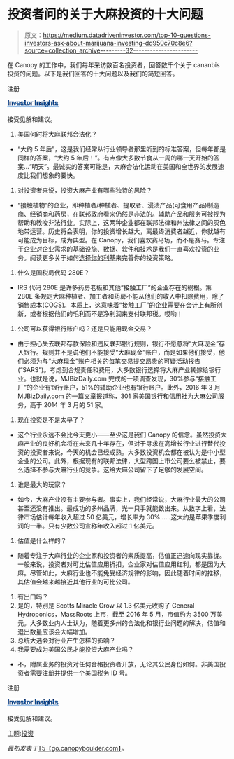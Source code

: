# 投资者问的关于大麻投资的十大问题

> 原文：<https://medium.datadriveninvestor.com/top-10-questions-investors-ask-about-marijuana-investing-dd950c70c8e6?source=collection_archive---------32----------------------->

在 Canopy 的工作中，我们每年采访数百名投资者，回答数千个关于 cananbis 投资的问题。以下是我们回答的十大问题以及我们的简短回答。

注册

![](img/2c5af1c3a12429e5e0bfbe8630834996.png)

接受见解和建议。

1.  美国何时将大麻联邦合法化？

*   “大约 5 年后”，这是我们经常从行业领导者那里听到的标准答案，但每年都是同样的答案，“大约 5 年后！”。有点像大多数节食从一周的哪一天开始的答案…“明天”。最诚实的答案可能是，大麻合法化运动在美国和全世界的发展速度比我们想象的要快。

1.  对投资者来说，投资大麻产业有哪些独特的风险？

*   “接触植物”的企业，即种植者/种植者、提取者、浸渍产品(可食用产品)制造商、经销商和药房，在联邦政府看来仍然是非法的。辅助产品和服务可被视为帮助和教唆非法行业。实际上，这两种企业都在联邦法律和州法律之间的灰色地带运营。历史将会表明，你的投资增长越大，离最终消费者越近，你就越有可能成为目标，成为典型。在 Canopy，我们喜欢赛马场，而不是赛马。专注于企业对企业需求的基础设施、数据、软件和技术是我们一直喜欢投资的业务。阅读更多关于如何[选择你的利基](https://go.canopyboulder.com/news/blog/2016/06/08/marijuana-investing-pick-your-niche)来完善你的投资策略。

1.  什么是国税局代码 280E？

*   IRS 代码 280E 是许多药房老板和其他“接触工厂”的企业存在的祸根。第 280E 条规定大麻种植者、加工者和药房不能从他们的收入中扣除费用，除了销售成本(COGS)。本质上，这意味着“接触工厂”的企业需要在会计上有所创新，或者根据他们的毛利而不是净利润来支付联邦税。哎哟！

1.  公司可以获得银行账户吗？还是只能用现金交易？

*   由于担心失去联邦存款保险和违反联邦银行规则，银行不愿意将“大麻现金”存入银行。规则并不是说他们不能接受“大麻现金”账户，而是如果他们接受，他们必须为与“大麻现金”账户相关的每笔交易提交昂贵的可疑活动报告(“SARS”)。考虑到合规责任和费用，大多数银行选择将大麻产业转嫁给银行业。也就是说，MJBizDaily.com 完成的一项调查发现，30%参与“接触工厂”的企业有银行账户，51%的辅助企业也有银行账户。此外，2016 年 3 月 MJBizDaily.com 的一篇文章报道称，301 家美国银行和信用社为大麻公司服务，高于 2014 年 3 月的 51 家。

1.  现在投资是不是太早了？

*   这个行业永远不会比今天更小——至少这是我们 Canopy 的信念。虽然投资大麻产业的良好机会将在未来几十年存在，但对于寻求在高增长行业进行替代投资的投资者来说，今天的机会已经成熟。大多数投资机会都在被认为是中小型企业的公司。此外，根据现有的联邦法律，大型跨国上市公司要么被禁止，要么选择不参与大麻行业的竞争。这给大麻公司留下了足够的发展空间。

1.  谁是最大的玩家？

*   如今，大麻产业没有主要参与者。事实上，我们经常说，大麻行业最大的公司甚至还没有推出。最成功的多州品牌，光一只手就能数出来。从数字上看，法律市场估计每年收入超过 50 亿美元，增长率为 30%……这大约是苹果季度利润的一半。只有少数公司宣称年收入超过 1 亿美元。

1.  估值是什么样的？

*   随着专注于大麻行业的企业家和投资者的素质提高，估值正迅速向现实靠拢。一般来说，投资者对可比估值应用折扣，企业家对估值应用红利，都是因为大麻。尽管如此，大麻行业也不能免受经济规律的影响，因此随着时间的推移，其估值会越来越接近其他行业的可比公司。

1.  有出口吗？
2.  是的，特别是 Scotts Miracle Grow 以 1.3 亿美元收购了 General Hydroponics，MassRoots 上市，截至 2016 年 5 月，市值约为 3500 万美元。大多数业内人士认为，随着更多州的合法化和银行业问题的解决，估值和退出数量应该会大幅增加。
3.  总统大选会对行业产生怎样的影响？
4.  我需要成为美国公民才能投资大麻产业吗？

*   不，附属业务的投资对任何合格投资者开放，无论其公民身份如何。非美国投资者需要注册并提供一个美国税务 ID 号。

注册

![](img/55ebb8475e41a724d938bef0ca39a1e6.png)

接受见解和建议。

主题:[投资](https://go.canopyboulder.com/news/topic/investing)

*最初发表于*[T5【go.canopyboulder.com】](https://go.canopyboulder.com/news/top-10-questions-investors-ask-about-marijuana-investing)*。*